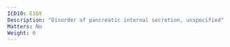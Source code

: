 ```yaml
---
ICD10: E169
Description: "Disorder of pancreatic internal secretion, unspecified"
Matters: No
Weight: 0
---
```

